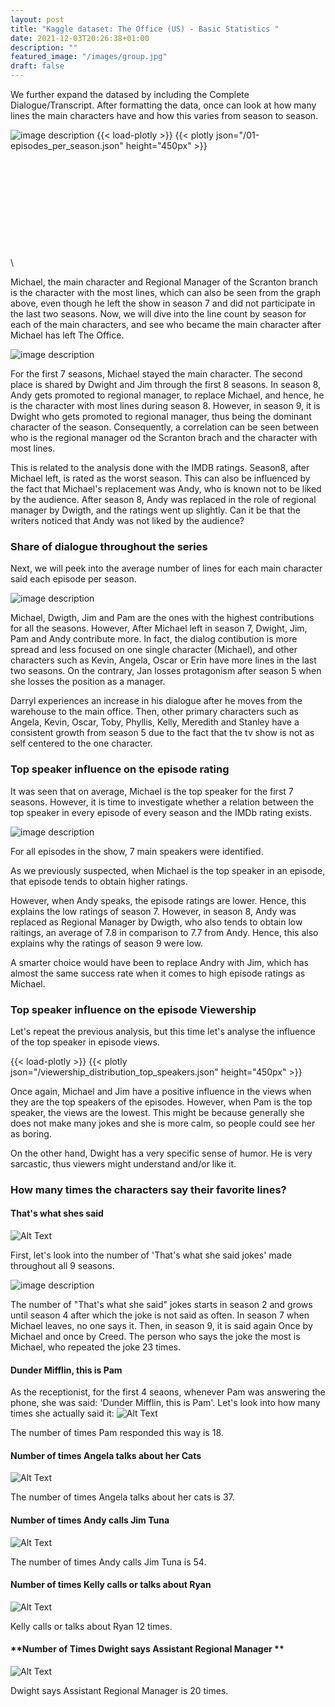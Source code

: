 ```yaml
---
layout: post
title: "Kaggle dataset: The Office (US) - Basic Statistics "
date: 2021-12-03T20:26:38+01:00
description: ""
featured_image: "/images/group.jpg"
draft: false
---
```

We further expand the datased by including the Complete Dialogue/Transcript. After formatting the data, once can look at how many lines the main characters have and how this varies from season to season. 

![image description](/images/lines.png)
{{< load-plotly >}}
{{< plotly json="/01-episodes_per_season.json" height="450px" >}}
\
\
\
\
\
\
\
\
\
\
\
\

Michael, the main character and Regional Manager of the Scranton branch is the character with the most lines, which can also be seen from the graph above, even though he left the show in season 7 and did not participate in the last two seasons. Now, we will dive into the line count by season for each of the main characters, and see who became the main character after Michael has left The Office.

![image description](/images/lines2.png)

For the first 7 seasons, Michael stayed the main character. The second place is shared by Dwight and Jim through the first 8 seasons. In season 8, Andy gets promoted to regional manager, to replace Michael, and hence, he is the character with most lines during season 8. However, in season 9, it is Dwight who gets promoted to regional manager, thus being the dominant character of the season. Consequently, a correlation can be seen between who is the regional manager od the Scranton brach and the character with most lines.

This is related to the analysis done with the IMDB ratings. Season8, after Michael left, is rated as the worst season. This can also be influenced by the fact that Michael's replacement was Andy, who is known not to be liked by the audience. After season 8, Andy was replaced in the role of regional manager by Dwigth, and the ratings went up slightly. Can it be that the writers noticed that Andy was not liked by the audience? 


### **Share of dialogue throughout the series**
Next, we will peek into the average number of lines for each main character said each episode per season.

![image description](/images/shared_dialogue.png)

Michael, Dwigth, Jim and Pam are the ones with the highest contributions for all the seasons. However, After Michael left in season 7, Dwight, Jim, Pam and Andy contribute more. In fact, the dialog contibution is more spread and less focused on one single character (Michael), and other characters such as Kevin, Angela, Oscar or Erin have more lines in the last two seasons. On the contrary, Jan losses protagonism after season 5 when she losses the position as a manager. 

Darryl experiences an increase in his dialogue after he moves from the warehouse to the main office. Then, other primary characters such as Angela, Kevin, Oscar, Toby, Phyllis, Kelly, Meredith and Stanley have a consistent growth from season 5 due to the fact that the tv show is not as self centered to the one character. 

### **Top speaker influence on the episode rating**

It was seen that on average, Michael is the top speaker for the first 7 seasons. However, it is time to investigate whether a relation between the top speaker in every episode of every season and the IMDb rating exists.


![image description](/images/boxplot3.png)



For all episodes in the show, 7 main speakers were identified. 

As we previously suspected, when Michael is the top speaker in an episode, that episode tends to obtain higher ratings. 

However, when Andy speaks, the episode ratings are lower. Hence, this explains the low ratings of season 7. However, in season 8, Andy was replaced as Regional Manager by Dwigth, who also tends to obtain low raitings, an average of 7.8 in comparison to 7.7 from Andy. Hence, this also explains why the ratings of season 9 were low. 

A smarter choice would have been to replace Andry with Jim, which has almost the same success rate when it comes to high episode ratings as Michael.

### **Top speaker influence on the episode Viewership** 
Let's repeat the previous analysis, but this time let's analyse the influence of the top speaker in episode views.


{{< load-plotly >}}
{{< plotly json="/viewership_distribution_top_speakers.json" height="450px" >}}

Once again, Michael and Jim have a positive influence in the views when they are the top speakers of the episodes. However, when Pam is the top speaker, the views are the lowest. This might be because generally she does not make many jokes and she is more calm, so people could see her as boring. 

On the other hand, Dwight has a very specific sense of humor. He is very sarcastic, thus viewers might understand and/or like it. 


### **How many times the characters say their favorite lines?**

#### **That's what shes said**

![Alt Text](/images/michael.gif)


First, let's look into the number of 'That's what she said jokes' made throughout all 9 seasons.

![image description](/images/joke1.png)

The number of "That's what she said" jokes starts in season 2 and grows until season 4 after which the joke is not said as often. In season 7 when Michael leaves, no one says it. Then, in season 9, it is said again Once by Michael and once by Creed. The person who says the joke the most is Michael, who repeated the joke 23 times.

#### **Dunder Mifflin, this is Pam**
As the receptionist, for the first 4 seaons, whenever Pam was answering the phone, she was said: 'Dunder Mifflin, this is Pam'. Let's look into how many times she actually said it:
![Alt Text](/images/pam.gif)

The number of times Pam responded this way is 18.

#### **Number of times Angela talks about her Cats**

![Alt Text](/images/angela.gif)

The number of times Angela talks about her cats is 37.


#### **Number of times Andy calls Jim Tuna**

![Alt Text](/images/andy_tuna.gif)

The number of times Andy calls Jim Tuna is 54.


#### **Number of times Kelly calls or talks about Ryan**

![Alt Text](/images/kelly.gif)

Kelly calls or talks about Ryan 12 times.


#### **Number of Times Dwight says Assistant Regional Manager **

![Alt Text](/images/dwight.gif)

Dwight says Assistant Regional Manager is 20 times.

